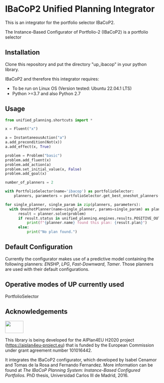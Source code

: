 # IBaCoP2 Unified Planning Integrator
This is an integrator for the portfolio selector IBaCoP2.

The Instance-Based Configurator of Portfolio-2 (IBaCoP2) is a portfolio selector  
## Installation
Clone this repository and put the directory "up_ibacop" in your python library. 

IBaCoP2 and therefore this integrator requires:
+ To be run on Linux OS (Version tested: Ubuntu 22.04.1 LTS)
+ Python >=3.7 and also Python 2.7

## Usage
```python
from unified_planning.shortcuts import *

x = Fluent("x")

a = InstantaneousAction("a")
a.add_precondition(Not(x))
a.add_effect(x, True)

problem = Problem("basic")
problem.add_fluent(x)
problem.add_action(a)
problem.set_initial_value(x, False)
problem.add_goal(x)

number_of_planners = 2

with PortfolioSelector(name='ibacop') as portfolioSelector:
    planners, parameters = portfolioSelector.get_best_oneshot_planners(problem, number_of_planners)

for single_planner, single_param in zip(planners, parameters):    
  with OneshotPlanner(name=single_planner, params=single_param) as planner:
      result = planner.solve(problem)
      if result.status in unified_planning.engines.results.POSITIVE_OUTCOMES:
          print(f"{planner.name} found this plan: {result.plan}")
      else:
          print("No plan found.")
```
          
## Default Configuration
Currently the configurator makes use of a predictive model containing the following planners: *ENSHP*, *LPG*, *Fast-Downward*, *Tamer*. Those planners are used with their default configurations.

## Operative modes of UP currently used
PortfolioSelector
## Acknowledgements
<img src="https://www.aiplan4eu-project.eu/wp-content/uploads/2021/07/euflag.png" width="60" height="40">

This library is being developed for the AIPlan4EU H2020 project (https://aiplan4eu-project.eu) that is funded by the European Commission under grant agreement number 101016442.

It integrates the IBaCoP2 configurator, which developed by Isabel Cenamor and Tomas de la Rosa and Fernando Fernandez. More information can be found at *The IBaCoP Planning System: Instance-Based Configured Portfolios.* PhD thesis, Universidad Carlos III de Madrid, 2016. 


